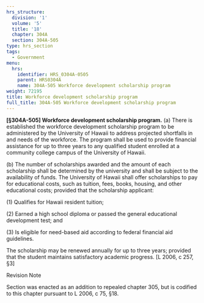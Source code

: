 ```yaml
---
hrs_structure:
  division: '1'
  volume: '5'
  title: '18'
  chapter: 304A
  section: 304A-505
type: hrs_section
tags:
  - Government
menu:
  hrs:
    identifier: HRS_0304A-0505
    parent: HRS0304A
    name: 304A-505 Workforce development scholarship program
weight: 72195
title: Workforce development scholarship program
full_title: 304A-505 Workforce development scholarship program
---
```

**[§304A-505] Workforce development scholarship program.** (a) There is established the workforce development scholarship program to be administered by the University of Hawaii to address projected shortfalls in and needs of the workforce. The program shall be used to provide financial assistance for up to three years to any qualified student enrolled at a community college campus of the University of Hawaii.

(b) The number of scholarships awarded and the amount of each scholarship shall be determined by the university and shall be subject to the availability of funds. The University of Hawaii shall offer scholarships to pay for educational costs, such as tuition, fees, books, housing, and other educational costs; provided that the scholarship applicant:

(1) Qualifies for Hawaii resident tuition;

(2) Earned a high school diploma or passed the general educational development test; and

(3) Is eligible for need-based aid according to federal financial aid guidelines.

The scholarship may be renewed annually for up to three years; provided that the student maintains satisfactory academic progress. [L 2006, c 257, §3]

Revision Note

Section was enacted as an addition to repealed chapter 305, but is codified to this chapter pursuant to L 2006, c 75, §18.
